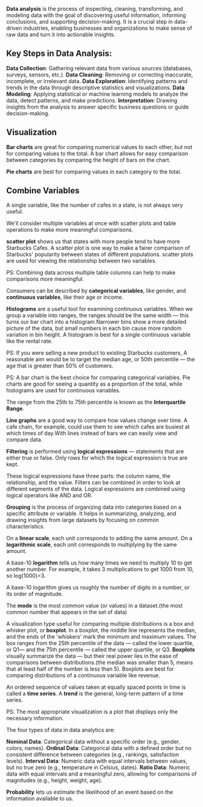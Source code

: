 **Data analysis** is the process of inspecting, cleaning, transforming, and modeling data with the goal of discovering useful information, informing conclusions, and supporting decision-making. It is a crucial step in data-driven industries, enabling businesses and organizations to make sense of raw data and turn it into actionable insights.

## Key Steps in Data Analysis:

**Data Collection**: Gathering relevant data from various sources (databases, surveys, sensors, etc.).
**Data Cleaning**: Removing or correcting inaccurate, incomplete, or irrelevant data.
**Data Exploration**: Identifying patterns and trends in the data through descriptive statistics and visualizations.
**Data Modeling**: Applying statistical or machine learning models to analyze the data, detect patterns, and make predictions.
**Interpretation**: Drawing insights from the analysis to answer specific business questions or guide decision-making.

## Visualization

**Bar charts** are great for comparing numerical values to each other, but not for comparing values to the total. A bar chart allows for easy comparison between categories by comparing the height of bars on the chart. 

**Pie charts** are best for comparing values in each category to the total.

## Combine Variables

A single variable, like the number of cafes in a state, is not always very useful.

We'll consider multiple variables at once with scatter plots and table operations to make more meaningful comparisons.

**scatter plot** shows us that states with more people tend to have more Starbucks Cafes. A scatter plot is one way to make a fairer comparison of Starbucks' popularity between states of different populations. scatter plots are used for viewing the relationship between two variables.

PS: Combining data across multiple table columns can help to make comparisons more meaningful.

Consumers can be described by **categorical variables**, like gender, and **continuous variables**, like their age or income.

**Histograms** are a useful tool for examining continuous variables. When we group a variable into ranges, the ranges should be the same width — this turns our bar chart into a histogram.Narrower bins show a more detailed picture of the data, but small numbers in each bin cause more random variation in bin height. A histogram is best for a single continuous variable like the rental rate.

PS: If you were selling a new product to existing Starbucks customers, A reasonable aim would be to target the median age, or 50th percentile — the age that is greater than 50% of customers.

PS: A bar chart is the best choice for comparing categorical variables. Pie charts are good for seeing a quantity as a proportion of the total, while histograms are used for continuous variables. 

The range from the 25th to 75th percentile is known as the **Interquartile Range**.

**Line graphs** are a good way to compare how values change over time. A cafe chain, for example, could use them to see which cafes are busiest at which times of day.With lines instead of bars we can easily view and compare data.

**Filtering** is performed using **logical expressions** — statements that are either true or false. Only rows for which the logical expression is true are kept.

These logical expressions have three parts: the column name, the relationship, and the value. Filters can be combined in order to look at different segments of the data. Logical expressions are combined using logical operators like AND and OR. 

**Grouping**  is the process of organizing data into categories based on a specific attribute or variable. It helps in summarizing, analyzing, and drawing insights from large datasets by focusing on common characteristics.

On a **linear scale**, each unit corresponds to adding the same amount. On a **logarithmic scale**, each unit corresponds to multiplying by the same amount.

A base-10 **logarithm** tells us how many times we need to multiply 10 to get another number. For example, it takes 3 multiplications to get 1000 from 10, so log⁡(1000)=3.

A base-10 logarithm gives us roughly the number of digits in a number, or its order of magnitude. 

The **mode** is the most common value (or values) in a dataset.(the most common number that appears in the set of data)

 A visualization type useful for comparing multiple distributions is a box and whisker plot, or **boxplot**. In a boxplot, the middle line represents the median, and the ends of the 'whiskers' mark the minimum and maximum values.
 The box ranges from the 25th percentile of the data — called the lower quartile, or Q1— and the 75th percentile — called the upper quartile, or Q3​. **Boxplots** visually summarize the data — but their real power lies in the ease of comparisons between distributions.(the median was smaller than 5, means that at least half of the number is less than 5). Boxplots are best for comparing distributions of a continuous variable like revenue.

 An ordered sequence of values taken at equally spaced points in time is called a **time series**. A **trend** is the general, long-term pattern of a time series.

 PS: The most appropriate visualization is a plot that displays only the necessary information. 

 The four types of data in data analytics are:

**Nominal Data**: Categorical data without a specific order (e.g., gender, colors, names).
**Ordinal Data**: Categorical data with a defined order but no consistent difference between categories (e.g., rankings, satisfaction levels).
**Interval Data**: Numeric data with equal intervals between values, but no true zero (e.g., temperature in Celsius, dates).
**Ratio Data**: Numeric data with equal intervals and a meaningful zero, allowing for comparisons of magnitudes (e.g., height, weight, age).

**Probability** lets us estimate the likelihood of an event based on the information available to us.

